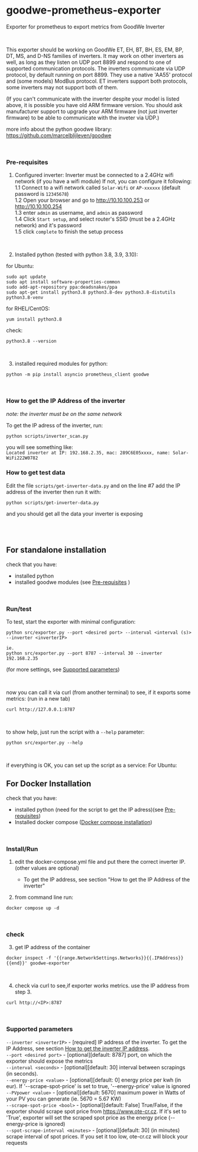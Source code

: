 # goodwe-prometheus-exporter
Exporter for prometheus to export metrics from GoodWe Inverter

</br>

This exporter should be working on GoodWe ET, EH, BT, BH, ES, EM, BP, DT, MS, and D-NS families of inverters. It may work on other inverters as well, as long as they listen on UDP port 8899 and respond to one of supported communication protocols. 
The inverters communicate via UDP protocol, by default running on port 8899. They use a native 'AA55' protocol and (some models) ModBus protocol. ET inverters support both protocols, some inverters may not support both of them.

(If you can't communicate with the inverter despite your model is listed above, it is possible you have old ARM firmware version. You should ask manufacturer support to upgrade your ARM firmware (not just inverter firmware) to be able to communicate with the inveter via UDP.)

more info about the python goodwe library: https://github.com/marcelblijleven/goodwe

</br>

### Pre-requisites
1. Configured inverter:
Inverter must be connected to a 2.4GHz wifi network (if you have a wifi module)
If not, you can configure it following:
  1.1 Connect to a wifi network called `Solar-Wifi` or `AP-xxxxxx` (default password is `12345678`)</br>
  1.2 Open your browser and go to http://10.10.100.253 or http://10.10.100.254</br>
  1.3 enter `admin` as username, and `admin` as password</br>
  1.4 Click `Start setup`, and select router's SSID (must be a 2.4GHz network) and it's password</br>
  1.5 click `complete` to finish the setup process</br>
</br>

2. Installed python (tested with python 3.8, 3.9, 3.10):

for Ubuntu:
```
sudo apt update
sudo apt install software-properties-common
sudo add-apt-repository ppa:deadsnakes/ppa
sudo apt-get install python3.8 python3.8-dev python3.8-distutils python3.8-venv
```

for RHEL/CentOS:
```
yum install python3.8
```

check:
```
python3.8 --version
```

</br>


3. installed required  modules for python:
```
python -m pip install asyncio prometheus_client goodwe
```
</br>

### How to get the IP Address of the inverter
*note: the inverter must be on the same network*

To get the IP adress of the inverter, run:
```
python scripts/inverter_scan.py
```

you will see something like:</br> 
`Located inverter at IP: 192.168.2.35, mac: 289C6E05xxxx, name: Solar-WiFi222W0782`
</br>

### How to get test data

Edit the file `scripts/get-inverter-data.py` and on the line #7 add the IP address of the inverter
then run it with:
```
python scripts/get-inverter-data.py
```

and you should get all the data your inverter is exposing

</br></br>

## For standalone installation

check that you have:
- installed python
- installed goodwe modules
(see [Pre-requisites](https://github.com/gustonator/goodwe-prometheus-exporter#Pre-requisites) )
</br>

### Run/test

To test, start the exporter with minimal configuration:
```
python src/exporter.py --port <desired port> --interval <interval (s)> --inverter <inverterIP>

ie.
python src/exporter.py --port 8787 --interval 30 --inverter 192.168.2.35
```
(for more settings, see [Supported parameters](https://github.com/gustonator/goodwe-prometheus-exporter#supported-parameters))

</br>

now you can call it via curl (from another terminal) to see, if it exports some metrics:
(run in a new tab)
```
curl http://127.0.0.1:8787
```

</br>

to show help, just run the script with a `--help` parameter:
```
python src/exporter.py --help
```

</br>

if everything is OK, you can set up the script as a service:
For Ubuntu:
<documentation for debian system will follow>
</br>


## For Docker Installation

check that you have:
- installed python (need for the script to get the IP adress)(see [Pre-requisites](https://github.com/gustonator/goodwe-prometheus-exporter#Pre-requisites))
- Installed docker compose ([Docker compose installation](https://docs.docker.com.zh.xy2401.com/v17.12/compose/install/))
</br>


### Install/Run
1. edit the docker-compose.yml file and put there the correct inverter IP. (other values are optional)
	- To get the IP address, see section "How to get the IP Address of the inverter"

2. from command line run:
```
docker compose up -d 
```
</br>


### check

3. get IP address of the container
```
docker inspect -f '{{range.NetworkSettings.Networks}}{{.IPAddress}}{{end}}' goodwe-exporter
```
</br>

4. check via curl to see,if exporter works metrics. use the IP address from step 3.
```
curl http://<IP>:8787
```
</br>

### Supported parameters

`--inverter <inverterIP>`	- [required] IP address of the inverter. To get the IP Address, see section [How to get the inverter IP address](https://github.com/gustonator/goodwe-prometheus-exporter#how-to-get-the-ip-address-of-the-inverter). </br>
`--port <desired port>`		- [optional][default: 8787] port, on which the exporter should expose the metrics</br>
`--interval <seconds>`		- [optional][default: 30] interval between scrapings (in seconds).</br>
`--energy-price <value>` 	- [optional][default: 0] energy price per kwh (in eur). If '--scrape-spot-price' is set to true, '--energy-price' value is ignored</br>
`--PVpower <value>`		- [optional][default: 5670] maximum power in Watts of your PV you can generate (ie. 5670 = 5.67 KW)</br>
`--scrape-spot-price <bool>`	- [optional][default: False] True/False, if the exporter should scrape spot price from https://www.ote-cr.cz. If it's set to 'True', exporter will set the scraped spot price as the energy price (--energy-price is ignored)</br>
`--spot-scrape-interval <minutes>` - [optional][default: 30] (in minutes) scrape interval of spot prices. If you set it too low, ote-cr.cz will block your requests</br></br>


